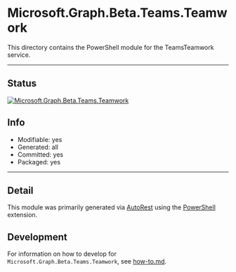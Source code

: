 <!-- region Generated -->
# Microsoft.Graph.Beta.Teams.Teamwork
This directory contains the PowerShell module for the TeamsTeamwork service.

---
## Status
[![Microsoft.Graph.Beta.Teams.Teamwork](https://img.shields.io/powershellgallery/v/Microsoft.Graph.Beta.Teams.Teamwork.svg?style=flat-square&label=Microsoft.Graph.Beta.Teams.Teamwork "Microsoft.Graph.Beta.Teams.Teamwork")](https://www.powershellgallery.com/packages/Microsoft.Graph.Beta.Teams.Teamwork/)

## Info
- Modifiable: yes
- Generated: all
- Committed: yes
- Packaged: yes

---
## Detail
This module was primarily generated via [AutoRest](https://github.com/Azure/autorest) using the [PowerShell](https://github.com/Azure/autorest.powershell) extension.

## Development
For information on how to develop for `Microsoft.Graph.Beta.Teams.Teamwork`, see [how-to.md](how-to.md).
<!-- endregion -->
